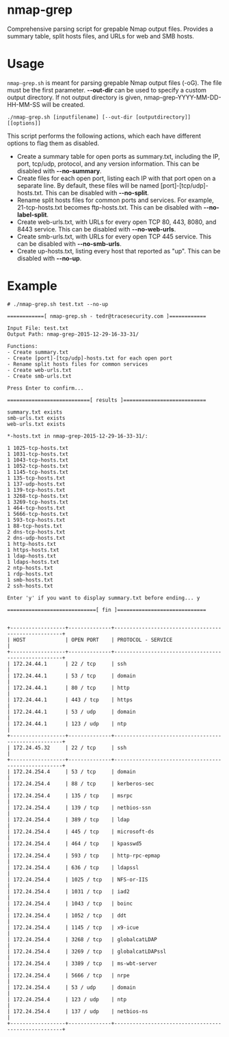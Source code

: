 # nmap-grep
Comprehensive parsing script for grepable Nmap output files. Provides a summary table, split hosts files, and URLs for web and SMB hosts.

# Usage
`nmap-grep.sh` is meant for parsing grepable Nmap output files (-oG). The file must be the first parameter. **--out-dir** can be used to specify a custom output directory. If not output directory is given, nmap-grep-YYYY-MM-DD-HH-MM-SS will be created.

```
./nmap-grep.sh [inputfilename] [--out-dir [outputdirectory]] [[options]]
```

This script performs the following actions, which each have different options to flag them as disabled.
* Create a summary table for open ports as summary.txt, including the IP, port, tcp/udp, protocol, and any version information. This can be disabled with **--no-summary**.
* Create files for each open port, listing each IP with that port open on a separate line. By default, these files will be named [port]-[tcp/udp]-hosts.txt. This can be disabled with **--no-split**.
* Rename split hosts files for common ports and services. For example, 21-tcp-hosts.txt becomes ftp-hosts.txt. This can be disabled with **--no-label-split**.
* Create web-urls.txt, with URLs for every open TCP 80, 443, 8080, and 8443 service. This can be disabled with **--no-web-urls**.
* Create smb-urls.txt, with URLs for every open TCP 445 service. This can be disabled with **--no-smb-urls**.
* Create up-hosts.txt, listing every host that reported as "up". This can be disabled with **--no-up**.

# Example
```
# ./nmap-grep.sh test.txt --no-up

============[ nmap-grep.sh - tedr@tracesecurity.com ]============

Input File: test.txt
Output Path: nmap-grep-2015-12-29-16-33-31/

Functions:
- Create summary.txt
- Create [port]-[tcp/udp]-hosts.txt for each open port
- Rename split hosts files for common services
- Create web-urls.txt
- Create smb-urls.txt

Press Enter to confirm...

===========================[ results ]===========================

summary.txt exists
smb-urls.txt exists
web-urls.txt exists

*-hosts.txt in nmap-grep-2015-12-29-16-33-31/:

1 1025-tcp-hosts.txt
1 1031-tcp-hosts.txt
1 1043-tcp-hosts.txt
1 1052-tcp-hosts.txt
1 1145-tcp-hosts.txt
1 135-tcp-hosts.txt
1 137-udp-hosts.txt
1 139-tcp-hosts.txt
1 3268-tcp-hosts.txt
1 3269-tcp-hosts.txt
1 464-tcp-hosts.txt
1 5666-tcp-hosts.txt
1 593-tcp-hosts.txt
1 88-tcp-hosts.txt
2 dns-tcp-hosts.txt
2 dns-udp-hosts.txt
1 http-hosts.txt
1 https-hosts.txt
1 ldap-hosts.txt
1 ldaps-hosts.txt
2 ntp-hosts.txt
1 rdp-hosts.txt
1 smb-hosts.txt
2 ssh-hosts.txt

Enter 'y' if you want to display summary.txt before ending... y

=============================[ fin ]=============================


+------------------+--------------+-----------------------------------------------------+
| HOST             | OPEN PORT    | PROTOCOL - SERVICE                                  | 
+------------------+--------------+-----------------------------------------------------+
| 172.24.44.1      | 22 / tcp     | ssh                                                 | 
| 172.24.44.1      | 53 / tcp     | domain                                              | 
| 172.24.44.1      | 80 / tcp     | http                                                | 
| 172.24.44.1      | 443 / tcp    | https                                               | 
| 172.24.44.1      | 53 / udp     | domain                                              | 
| 172.24.44.1      | 123 / udp    | ntp                                                 | 
+------------------+--------------+-----------------------------------------------------+
| 172.24.45.32     | 22 / tcp     | ssh                                                 | 
+------------------+--------------+-----------------------------------------------------+
| 172.24.254.4     | 53 / tcp     | domain                                              | 
| 172.24.254.4     | 88 / tcp     | kerberos-sec                                        | 
| 172.24.254.4     | 135 / tcp    | msrpc                                               | 
| 172.24.254.4     | 139 / tcp    | netbios-ssn                                         | 
| 172.24.254.4     | 389 / tcp    | ldap                                                | 
| 172.24.254.4     | 445 / tcp    | microsoft-ds                                        | 
| 172.24.254.4     | 464 / tcp    | kpasswd5                                            | 
| 172.24.254.4     | 593 / tcp    | http-rpc-epmap                                      | 
| 172.24.254.4     | 636 / tcp    | ldapssl                                             | 
| 172.24.254.4     | 1025 / tcp   | NFS-or-IIS                                          | 
| 172.24.254.4     | 1031 / tcp   | iad2                                                | 
| 172.24.254.4     | 1043 / tcp   | boinc                                               | 
| 172.24.254.4     | 1052 / tcp   | ddt                                                 | 
| 172.24.254.4     | 1145 / tcp   | x9-icue                                             | 
| 172.24.254.4     | 3268 / tcp   | globalcatLDAP                                       | 
| 172.24.254.4     | 3269 / tcp   | globalcatLDAPssl                                    | 
| 172.24.254.4     | 3389 / tcp   | ms-wbt-server                                       | 
| 172.24.254.4     | 5666 / tcp   | nrpe                                                | 
| 172.24.254.4     | 53 / udp     | domain                                              | 
| 172.24.254.4     | 123 / udp    | ntp                                                 | 
| 172.24.254.4     | 137 / udp    | netbios-ns                                          | 
+------------------+--------------+-----------------------------------------------------+
```
